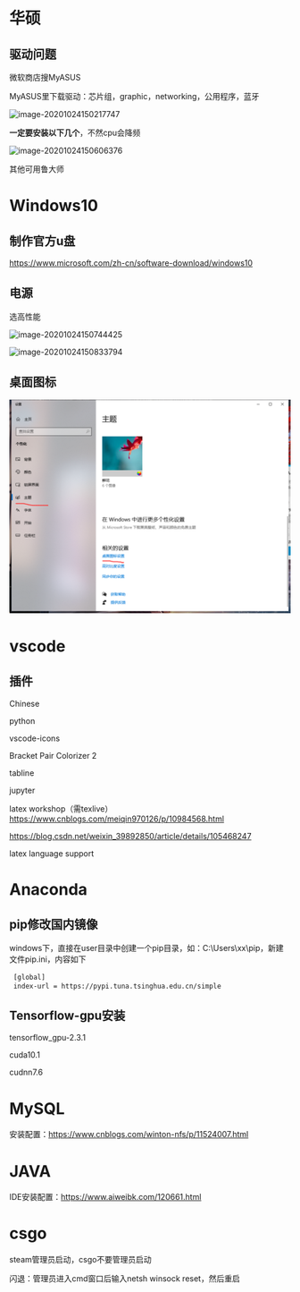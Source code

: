# 华硕

## 驱动问题

微软商店搜MyASUS

MyASUS里下载驱动：芯片组，graphic，networking，公用程序，蓝牙

![image-20201024150217747](E:\Programming\Github\md_note\NewSystem\myasus.png)

**一定要安装以下几个**，不然cpu会降频

![image-20201024150606376](E:\Programming\Github\md_note\NewSystem\myasus1.png)

其他可用鲁大师





# Windows10

## 制作官方u盘

https://www.microsoft.com/zh-cn/software-download/windows10

## 电源

选高性能

![image-20201024150744425](E:\Programming\Github\md_note\NewSystem\电源.png)

![image-20201024150833794](E:\Programming\Github\md_note\NewSystem\电源1.png)



## 桌面图标

![image-20201024151035944](NewSystem\桌面图标.png)







# vscode

## 插件

Chinese

python

vscode-icons

Bracket Pair Colorizer 2

tabline

jupyter

latex workshop（需texlive）https://www.cnblogs.com/meiqin970126/p/10984568.html

https://blog.csdn.net/weixin_39892850/article/details/105468247

latex language support



# Anaconda

## pip修改国内镜像

windows下，直接在user目录中创建一个pip目录，如：C:\Users\xx\pip，新建文件pip.ini，内容如下

```
 [global]
 index-url = https://pypi.tuna.tsinghua.edu.cn/simple
```

## Tensorflow-gpu安装

tensorflow_gpu-2.3.1

cuda10.1

cudnn7.6



# MySQL

安装配置：https://www.cnblogs.com/winton-nfs/p/11524007.html



# JAVA

IDE安装配置：https://www.aiweibk.com/120661.html



# csgo

steam管理员启动，csgo不要管理员启动

闪退：管理员进入cmd窗口后输入netsh winsock reset，然后重启


















